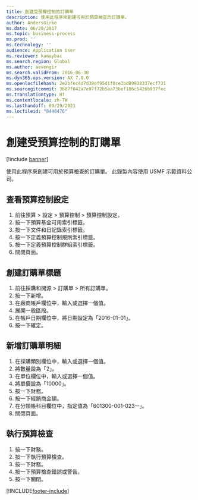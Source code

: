 ```yaml
---
title: 創建受預算控制的訂購單
description: 使用此程序來創建可用於預算檢查的訂購單。
author: AndersGirke
ms.date: 06/20/2017
ms.topic: business-process
ms.prod: ''
ms.technology: ''
audience: Application User
ms.reviewer: kamaybac
ms.search.region: Global
ms.author: aevengir
ms.search.validFrom: 2016-06-30
ms.dyn365.ops.version: AX 7.0.0
ms.openlocfilehash: 2e2bfec4d7d38ef95d1f0ce3bd89938337ecf731
ms.sourcegitcommit: 3b87f042a7e97f72b5aa73bef186c5426b937fec
ms.translationtype: HT
ms.contentlocale: zh-TW
ms.lasthandoff: 09/29/2021
ms.locfileid: "8448476"
---
```

# <a name="create-a-purchase-order-governed-by-budget"></a>創建受預算控制的訂購單

[!include [banner](../../includes/banner.md)]

使用此程序來創建可用於預算檢查的訂購單。 此錄製內容使用 USMF 示範資料公司。


## <a name="review-the-budget-control-configuration"></a>查看預算控制設定
1. 前往預算 > 設定 > 預算控制 > 預算控制設定。
2. 按一下預算基金可用索引標籤。
3. 按一下文件和日記錄索引標籤。
4. 按一下定義預算控制規則索引標籤。
5. 按一下定義預算控制群組索引標籤。
6. 關閉頁面。

## <a name="create-the-purchase-order-header"></a>創建訂購單標題
1. 前往採購和開源 > 訂購單 > 所有訂購單。
2. 按一下新增。
3. 在廠商帳戶欄位中，輸入或選擇一個值。
4. 展開一般區段。
5. 在帳戶日期欄位中，將日期設定為「2016-01-01」。
6. 按一下確定。

## <a name="add-a-purchase-order-line"></a>新增訂購單明細
1. 在採購類別欄位中，輸入或選擇一個值。
2. 將數量設為「2」。
3. 在單位欄位中，輸入或選擇一個值。
4. 將單價設為「10000」。
5. 按一下財務。
6. 按一下經銷商金額。
7. 在分類帳科目欄位中，指定值為「601300-001-023--」。
8. 關閉頁面。

## <a name="perform-budget-checking"></a>執行預算檢查
1. 按一下財務。
2. 按一下執行預算檢查。
3. 按一下財務。
4. 按一下預算檢查錯誤或警告。
5. 按一下關閉。



[!INCLUDE[footer-include](../../../includes/footer-banner.md)]